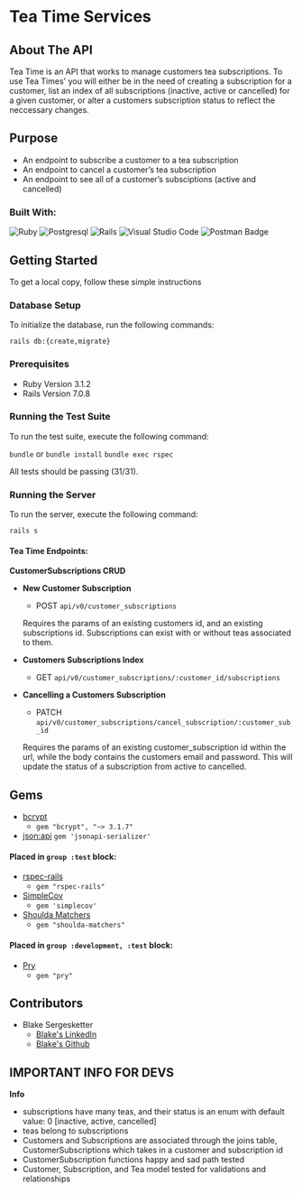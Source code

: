 # Tea Time Services 

## About The API
Tea Time is an API that works to manage customers tea subscriptions. To use Tea Times' you will either be in the need of creating a subscription for a customer, list an index of all subscriptions (inactive, active or cancelled) for a given customer, or alter a customers subscription status to reflect the neccessary changes. 

## Purpose 
- An endpoint to subscribe a customer to a tea subscription
- An endpoint to cancel a customer’s tea subscription
- An endpoint to see all of a customer’s subsciptions (active and cancelled)

### Built With:
![Ruby](https://img.shields.io/badge/ruby-%23CC342D.svg?style=for-the-badge&logo=ruby&logoColor=white)
![Postgresql](https://img.shields.io/badge/PostgreSQL-316192?style=for-the-badge&logo=postgresql&logoColor=white)
![Rails](https://img.shields.io/badge/rails-%23CC0000.svg?style=for-the-badge&logo=ruby-on-rails&logoColor=white)
![Visual Studio Code](https://img.shields.io/badge/Visual%20Studio%20Code-0078d7.svg?style=for-the-badge&logo=visual-studio-code&logoColor=white)
![Postman Badge](https://img.shields.io/badge/Postman-FF6C37?logo=postman&logoColor=fff&style=for-the-badge)

## Getting Started

To get a local copy, follow these simple instructions

### Database Setup

To initialize the database, run the following commands:

`rails db:{create,migrate}`

### Prerequisites
- Ruby Version 3.1.2
- Rails Version 7.0.8

### Running the Test Suite

To run the test suite, execute the following command:

`bundle` or `bundle install`
`bundle exec rspec`

All tests should be passing (31/31). 

### Running the Server

To run the server, execute the following command:

`rails s`

#### Tea Time Endpoints:

**CustomerSubscriptions CRUD**

- **New Customer Subscription**
    
    - POST `api/v0/customer_subscriptions`
    
    Requires the params of an existing customers id, and an existing subscriptions id. Subscriptions can exist with or without teas associated to them. 

- **Customers Subscriptions Index**
    
    - GET `api/v0/customer_subscriptions/:customer_id/subscriptions`

- **Cancelling a Customers Subscription**
    
    - PATCH `api/v0/customer_subscriptions/cancel_subscription/:customer_sub_id`
    
    Requires the params of an existing customer_subscription id within the url, while the body contains the customers email and password. This will update the status of a subscription from active to cancelled. 

## Gems 

- [bcrypt](https://github.com/dcodeIO/bcrypt.js/blob/master/README.md)
    - `gem "bcrypt", "~> 3.1.7"`
- [json:api](https://jsonapi.org/)
    `gem 'jsonapi-serializer'`

#### Placed in `group :test` block:

- [rspec-rails](https://github.com/rspec/rspec-rails)
    - `gem "rspec-rails"`
- [SimpleCov](https://github.com/simplecov-ruby/simplecov)
    - `gem 'simplecov'`
- [Shoulda Matchers](https://github.com/thoughtbot/shoulda-matchers)
    - `gem "shoulda-matchers"`

#### Placed in `group :development, :test` block:

- [Pry](https://github.com/pry/pry)
    - `gem "pry"`

## Contributors

* Blake Sergesketter
    * [Blake's LinkedIn](https://www.linkedin.com/in/b-sergesketter/)
    * [Blake's Github](https://github.com/bserge13)

## IMPORTANT INFO FOR DEVS

**Info**
- subscriptions have many teas, and their status is an enum with default value: 0 [inactive, active, cancelled] 
- teas belong to subscriptions
- Customers and Subscriptions are associated through the joins table, CustomerSubscriptions which takes in a customer and subscription id
- CustomerSubscription functions happy and sad path tested
- Customer, Subscription, and Tea model tested for validations and relationships  
